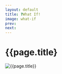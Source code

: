 ```yaml
---
layout: default
title: ?What If!
image: what-if
prev: 
next:
---
```


# {{page.title}

![{{page.title}}]({{page.image}}.webp "{{page.title}}")
